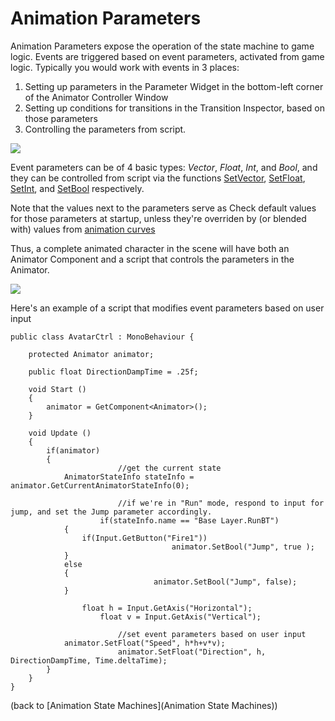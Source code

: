 Animation Parameters
====================


Animation Parameters expose the operation of the state machine to game logic. Events are triggered based on event parameters, activated from game logic. Typically you would work with events in 3 places:

1. Setting up parameters in the <span class=inspector>Parameter Widget</span> in the bottom-left corner of the <span class=inspector>Animator Controller Window</span>
1. Setting up conditions for transitions in the <span class=inspector>Transition Inspector</span>, based on those parameters
1. Controlling the parameters from script.

![](http://docwiki.hq.unity3d.com/uploads/Main/MecanimEvents.png)  

Event parameters can be of 4 basic types: _Vector_, _Float_, _Int_, and _Bool_, and they can be controlled from script via the functions [SetVector](ScriptRef:Animator.SetVector.html), [SetFloat](ScriptRef:Animator.SetFloat.html), [SetInt](ScriptRef:Animator.SetInt.html), and [SetBool](ScriptRef:SetBool.html) respectively.

Note that the values next to the parameters serve as Check default values for those parameters at startup, unless they're overriden by (or blended with) values from [animation curves](AnimatorCurves)

Thus, a complete animated character in the scene will have both an <span class=component>Animator Component</span> and a script that controls the parameters in the Animator. 

![](http://docwiki.hq.unity3d.com/uploads/Main/MecanimAnimatorAndScript.png)  

Here's an example of a script that modifies event parameters based on user input

    
    public class AvatarCtrl : MonoBehaviour {
    	
    	protected Animator animator;
    	
    	public float DirectionDampTime = .25f;
    				
    	void Start () 
    	{
    		animator = GetComponent<Animator>();
    	}
        
    	void Update () 
    	{
    		if(animator)
    		{
                            //get the current state
    			AnimatorStateInfo stateInfo = animator.GetCurrentAnimatorStateInfo(0);
    			
                            //if we're in "Run" mode, respond to input for jump, and set the Jump parameter accordingly. 
            	        if(stateInfo.name == "Base Layer.RunBT")
    			{
    				if(Input.GetButton("Fire1")) 
                                        animator.SetBool("Jump", true );
    			}
    			else
    			{
                	                animator.SetBool("Jump", false);				
    			}
    		
             		float h = Input.GetAxis("Horizontal");
                    	float v = Input.GetAxis("Vertical");
    			
                            //set event parameters based on user input
    			animator.SetFloat("Speed", h*h+v*v);
                            animator.SetFloat("Direction", h, DirectionDampTime, Time.deltaTime);
    		}		
    	}   		  
    }
    

(back to [Animation State Machines](Animation State Machines))
